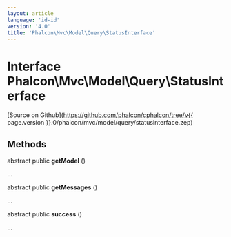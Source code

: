 ```yaml
---
layout: article
language: 'id-id'
version: '4.0'
title: 'Phalcon\Mvc\Model\Query\StatusInterface'
---
```

# Interface **Phalcon\Mvc\Model\Query\StatusInterface**

[Source on Github](https://github.com/phalcon/cphalcon/tree/v{{ page.version }}.0/phalcon/mvc/model/query/statusinterface.zep)

## Methods

abstract public **getModel** ()

...

abstract public **getMessages** ()

...

abstract public **success** ()

...